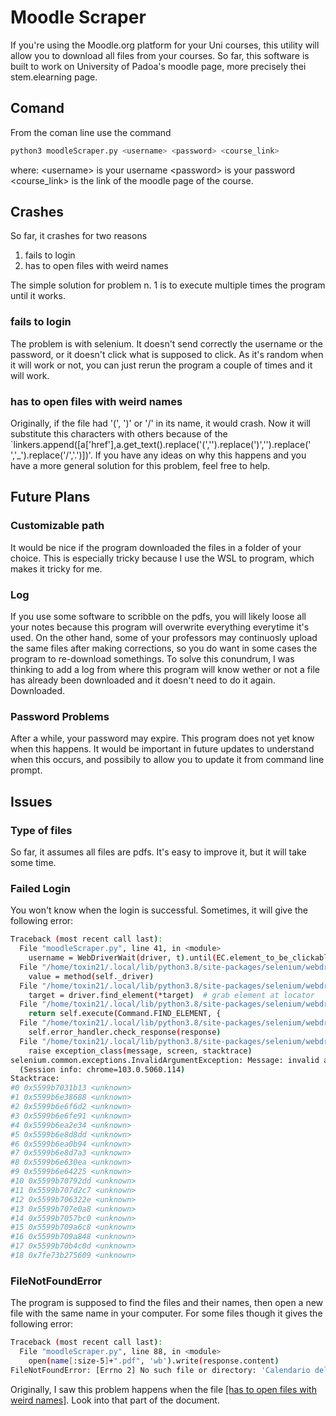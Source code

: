 # Moodle Scraper
If you're using the Moodle.org platform for your Uni courses, this utility will allow you to download 
all files from your courses. So far, this software is built to work on University of Padoa's moodle page,
more precisely thei stem.elearning page.

## Comand
From the coman line use the command
```bash
python3 moodleScraper.py <username> <password> <course_link>
```
where: 
\<username\> is your username
\<password\> is your password
\<course_link\> is the link of the moodle page of the course. 

## Crashes 
So far, it crashes for two reasons
1. fails to login
2. has to open files with weird names

The simple solution for problem n. 1 is to execute multiple times the program until it works.

### fails to login
The problem is with selenium. It doesn't send correctly the username or the password, or it doesn't click 
what is supposed to click. As it's random when it will work or not, you can just rerun the program a 
couple of times and it will work.

### has to open files with weird names
Originally, if the file had '(', ')' or '/' in its name, it would crash. Now it will substitute this 
characters with others because of the 
`linkers.append([a['href'],a.get_text().replace('(','').replace(')','').replace(' ','_').replace('/','.')])'.
If you have any ideas on why this happens and you have a more general solution for this problem, 
feel free to help. 

## Future Plans
### Customizable path
It would be nice if the program downloaded the files in a folder of your choice. This is especially tricky
because I use the WSL to program, which makes it tricky for me.

### Log
If you use some software to scribble on the pdfs, you will likely loose all your notes because this 
program will overwrite everything everytime it's used. On the other hand, some of your professors 
may continuosly upload the same files after making corrections, so you do want in some cases the program to 
re-download somethings. To solve this conundrum, I was thinking to add a log from where this program will know 
wether or not a file has already been downloaded and it doesn't need to do it again. Downloaded. 

### Password Problems
After a while, your password may expire. This program does not yet know when this happens. It would be 
important in future updates to understand when this occurs, and possibily to allow you to update it from 
command line prompt.

## Issues
### Type of files
So far, it assumes all files are pdfs. It's easy to improve it, but it will take some time. 
 
### Failed Login
You won't know when the login is successful. Sometimes, it will give the following error:
```bash
Traceback (most recent call last):
  File "moodleScraper.py", line 41, in <module>
    username = WebDriverWait(driver, t).until(EC.element_to_be_clickable(
  File "/home/toxin21/.local/lib/python3.8/site-packages/selenium/webdriver/support/wait.py", line 78, in until
    value = method(self._driver)
  File "/home/toxin21/.local/lib/python3.8/site-packages/selenium/webdriver/support/expected_conditions.py", line 326, in _predicate
    target = driver.find_element(*target)  # grab element at locator
  File "/home/toxin21/.local/lib/python3.8/site-packages/selenium/webdriver/remote/webdriver.py", line 1248, in find_element
    return self.execute(Command.FIND_ELEMENT, {
  File "/home/toxin21/.local/lib/python3.8/site-packages/selenium/webdriver/remote/webdriver.py", line 425, in execute
    self.error_handler.check_response(response)
  File "/home/toxin21/.local/lib/python3.8/site-packages/selenium/webdriver/remote/errorhandler.py", line 247, in check_response
    raise exception_class(message, screen, stacktrace)
selenium.common.exceptions.InvalidArgumentException: Message: invalid argument: invalid locator
  (Session info: chrome=103.0.5060.114)
Stacktrace:
#0 0x5599b7031b13 <unknown>
#1 0x5599b6e38688 <unknown>
#2 0x5599b6e6f6d2 <unknown>
#3 0x5599b6e6fe91 <unknown>
#4 0x5599b6ea2e34 <unknown>
#5 0x5599b6e8d8dd <unknown>
#6 0x5599b6ea0b94 <unknown>
#7 0x5599b6e8d7a3 <unknown>
#8 0x5599b6e630ea <unknown>
#9 0x5599b6e64225 <unknown>
#10 0x5599b70792dd <unknown>
#11 0x5599b707d2c7 <unknown>
#12 0x5599b706322e <unknown>
#13 0x5599b707e0a8 <unknown>
#14 0x5599b7057bc0 <unknown>
#15 0x5599b709a6c8 <unknown>
#16 0x5599b709a848 <unknown>
#17 0x5599b70b4c0d <unknown>
#18 0x7fe73b275609 <unknown>
```

### FileNotFoundError
The program is supposed to find the files and their names, then open a new file with the same name in your computer. For some files though it gives the following error:
```bash
Traceback (most recent call last):
  File "moodleScraper.py", line 88, in <module>
    open(name[:size-5]+".pdf", 'wb').write(response.content)
FileNotFoundError: [Errno 2] No such file or directory: 'Calendario delle lezioni (modificato il 24/10/2022).pdf'
```
Originally, I saw this problem happens when the file [[has to open files with weird names]](#has-to-open-files-with-weird-names). 
Look into that part of the document.